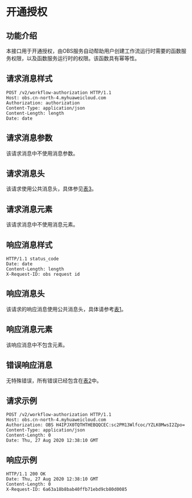 # 开通授权<a name="obs_04_0131"></a>

## 功能介绍<a name="section583694617498"></a>

本接口用于开通授权，由OBS服务自动帮助用户创建工作流运行时需要的函数服务权限，以及函数服务运行时的权限。该函数具有幂等性。

## 请求消息样式<a name="section51167945152946"></a>

```
POST /v2/workflow-authorization HTTP/1.1
Host: obs.cn-north-4.myhuaweicloud.com 
Authorization: authorization
Content-Type: application/json
Content-Length: length
Date: date
```

## 请求消息参数<a name="section8568135410306"></a>

该请求消息中不使用消息参数。

## 请求消息头<a name="section742141334119"></a>

该请求使用公共消息头，具体参见[表3](构造请求.md#table25197309)。

## 请求消息元素<a name="section328020178411"></a>

该请求消息中不使用消息元素。

## 响应消息样式<a name="section1621418229411"></a>

```
HTTP/1.1 status_code 
Date: date 
Content-Length: length 
X-Request-ID: obs request id
```

## 响应消息头<a name="section648184764112"></a>

该请求的响应消息使用公共消息头，具体请参考[表1](返回结果.md#d0e686)。

## 响应消息元素<a name="section182817523415"></a>

该响应消息中不包含元素。

## 错误响应消息<a name="section273415409423"></a>

无特殊错误，所有错误已经包含在[表2](错误码.md#d0e843)中。

## 请求示例<a name="section1333804434219"></a>

```
POST /v2/workflow-authorization HTTP/1.1
Host: obs.cn-north-4.myhuaweicloud.com 
Authorization: OBS H4IPJX0TQTHTHEBQQCEC:sc2PM13Wlfcoc/YZLK0MwsI2Zpo=
Content-Type: application/json
Content-Length: 0
Date: Thu, 27 Aug 2020 12:38:10 GMT
```

## 响应示例<a name="section16638145512305"></a>

```
HTTP/1.1 200 OK 
Date: Thu, 27 Aug 2020 12:38:10 GMT
Content-Length: 0
X-Request-ID: 6a63a18b8bab40ffb71ebd9cb80d0085
```


